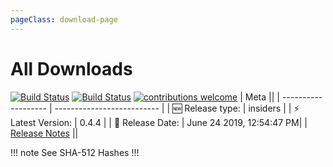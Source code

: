 ```yaml
---
pageClass: download-page
---
```


# All Downloads
[![Build Status](https://travis-ci.org/Nishkalkashyap/Quark-electron.svg?branch=master-all)](https://travis-ci.org/Nishkalkashyap/Quark-electron)
[![Build Status](https://ci.appveyor.com/api/projects/status/e9n73kxva64pccwe/branch/master-all?svg=true)](https://ci.appveyor.com/project/Nishkalkashyap/quark-electron)
[![contributions welcome](https://img.shields.io/badge/contributions-welcome-brightgreen.svg?style=flat)](https://github.com/Nishkalkashyap/Quark-docs)
| Meta                                            ||
| -------------------    | -------------------------- |
| 🆕 Release type:     | insiders            |
| ⚡ Latest Version:     | 0.4.4            |
| 📅 Release Date:       | June 24 2019,  12:54:47 PM|
| [Release Notes](/releases/current-release.html)        ||

<Download
version="0.4.4"
channel="insiders"
linux_main='Quark-linux-x86_64-0.4.4.AppImage'
linux_other='["Quark-linux-amd64-0.4.4.deb","Quark-linux-x64-0.4.4.tar.gz"]'
windows_main='Quark-win-0.4.4.exe'
windows_other='["Quark-win-x64-0.4.4.msi","Quark-win-x64-0.4.4.zip"]'
/>
!!! note See SHA-512 Hashes
<DropDown>
<ReleaseNotes :sha='{
    "Quark-win-0.4.4.exe": "s0tHUTsQANK9SG0HsqvUL/iWbbs0exxugvTQSIUZIlx+ytO4KetCrMEdGc7VR35OqKWDDc9X+pa+l5muSk+73Q==",
    "Quark-win-x64-0.4.4.msi": "xHP5YCNGef9VsqRKCWy5EkzDUQEhWbgSIqAwGhERv8lv3wt5R8fkq9ItqkX4i7JRkIxadUDHh6dLeC9ujw4s3w==",
    "Quark-win-x64-0.4.4.zip": "dUfoTskuEU+exqA5KVP0xLDucZpkdb+FEHPO5kF020AV3/L+1KBnJuBHEhF8cYlQG+3kkAvPEjFaFjRGLM6nUw==",
    "Quark-linux-amd64-0.4.4.deb": "LELdjwjSbr41gmF60vbqyDVSoHXbr7RtP4mTcdyC65jNME40WpoczQnCcwVap1g2auvaq4xllUPKja0OarJOYA==",
    "Quark-linux-x64-0.4.4.tar.gz": "2Gu0OkpDHtrhUpoj4+Y++mRIXYpCKt637BII/a7vNwDHOOGVutRz03OKOdx1NUjEaqQtRZ0lyLhfXUrqFhNQKw==",
    "Quark-linux-x86_64-0.4.4.AppImage": "2mFmT5TFeSn0+Clj53VXQVJmBDZ8urnSvZhP8riTnch1qcuF6eRoLM4ZI931iohW/nuVHulD7gR9NEMDppwGnA=="
}' />
</DropDown>
!!!

